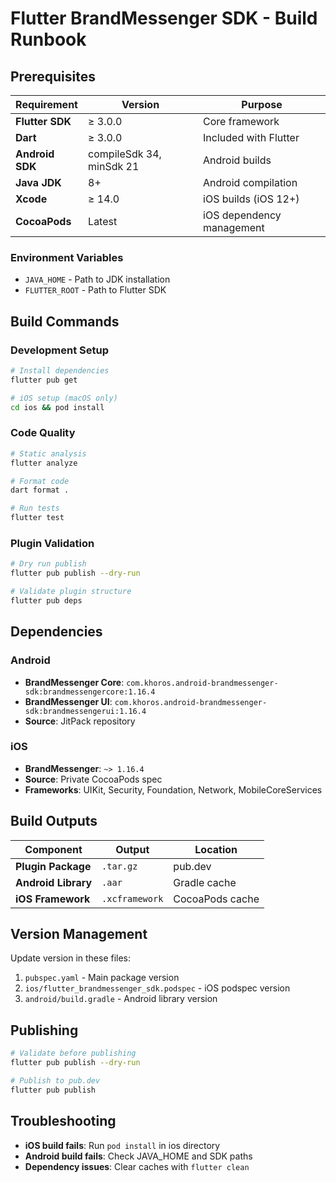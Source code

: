 # Flutter BrandMessenger SDK - Build Runbook

## Prerequisites

| Requirement | Version | Purpose |
|-------------|---------|----------|
| **Flutter SDK** | ≥ 3.0.0 | Core framework |
| **Dart** | ≥ 3.0.0 | Included with Flutter |
| **Android SDK** | compileSdk 34, minSdk 21 | Android builds |
| **Java JDK** | 8+ | Android compilation |
| **Xcode** | ≥ 14.0 | iOS builds (iOS 12+) |
| **CocoaPods** | Latest | iOS dependency management |

### Environment Variables
- `JAVA_HOME` - Path to JDK installation
- `FLUTTER_ROOT` - Path to Flutter SDK

## Build Commands

### Development Setup
```bash
# Install dependencies
flutter pub get

# iOS setup (macOS only)
cd ios && pod install
```

### Code Quality
```bash
# Static analysis
flutter analyze

# Format code
dart format .

# Run tests
flutter test
```

### Plugin Validation
```bash
# Dry run publish
flutter pub publish --dry-run

# Validate plugin structure
flutter pub deps
```

## Dependencies

### Android
- **BrandMessenger Core**: `com.khoros.android-brandmessenger-sdk:brandmessengercore:1.16.4`
- **BrandMessenger UI**: `com.khoros.android-brandmessenger-sdk:brandmessengerui:1.16.4`
- **Source**: JitPack repository

### iOS
- **BrandMessenger**: `~> 1.16.4`
- **Source**: Private CocoaPods spec
- **Frameworks**: UIKit, Security, Foundation, Network, MobileCoreServices

## Build Outputs

| Component | Output | Location |
|-----------|--------|----------|
| **Plugin Package** | `.tar.gz` | pub.dev |
| **Android Library** | `.aar` | Gradle cache |
| **iOS Framework** | `.xcframework` | CocoaPods cache |

## Version Management

Update version in these files:
1. `pubspec.yaml` - Main package version
2. `ios/flutter_brandmessenger_sdk.podspec` - iOS podspec version
3. `android/build.gradle` - Android library version

## Publishing

```bash
# Validate before publishing
flutter pub publish --dry-run

# Publish to pub.dev
flutter pub publish
```

## Troubleshooting

- **iOS build fails**: Run `pod install` in ios directory
- **Android build fails**: Check JAVA_HOME and SDK paths
- **Dependency issues**: Clear caches with `flutter clean`
